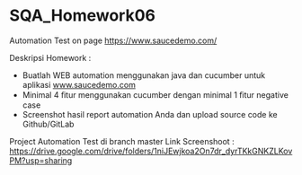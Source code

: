 # SQA_Homework06
Automation Test on page https://www.saucedemo.com/

Deskripsi Homework :
- Buatlah WEB automation menggunakan java dan cucumber untuk aplikasi 
www.saucedemo.com
- Minimal 4 ﬁtur menggunakan cucumber dengan minimal 1 ﬁtur negative case
- Screenshot hasil report automation Anda dan upload source code ke Github/GitLab

Project Automation Test di branch master
Link Screenshoot :
https://drive.google.com/drive/folders/1niJEwjkoa2On7dr_dyrTKkGNKZLKovPM?usp=sharing
